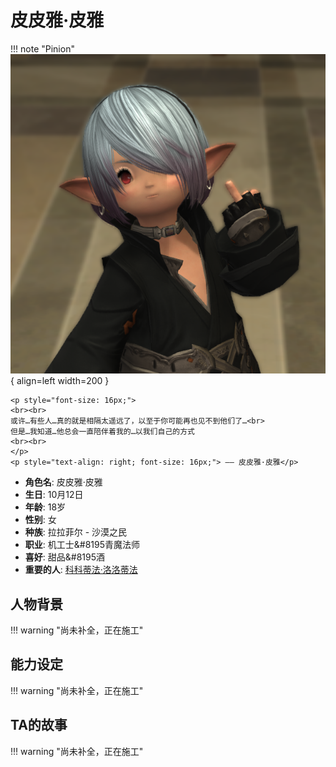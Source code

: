 # **皮皮雅·皮雅**

!!! note "Pinion"
    ![Image title](./Image/Pinion.png){ align=left width=200 }

    <p style="font-size: 16px;">
    <br><br>
    或许…有些人…真的就是相隔太遥远了，以至于你可能再也见不到他们了…<br>
    但是…我知道…他总会一直陪伴着我的…以我们自己的方式
    <br><br>
    </p>
    <p style="text-align: right; font-size: 16px;"> —— 皮皮雅·皮雅</p>

<div class="grid cards" markdown>

  - **角色名**: 皮皮雅·皮雅
  - **生日**: 10月12日
  - **年龄**: 18岁 
  - **性别**: 女
  - **种族**: 拉拉菲尔 - 沙漠之民  
  - **职业**: 机工士&#8195青魔法师 
  - **喜好**: 甜品&#8195酒
  - **重要的人**: [科科蒂法·洛洛蒂法](Netalie.md)

</div>

## **人物背景**
!!! warning "尚未补全，正在施工"

## **能力设定**
!!! warning "尚未补全，正在施工"

## **TA的故事**
!!! warning "尚未补全，正在施工"